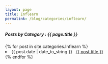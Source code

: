 ```yaml
---
layout: page
title: Inflearn
permalink: /blog/categories/inflearn/
---
```


<h5> Posts by Category : {{ page.title }} </h5>

<div class="card">
    {% for post in site.categories.Inflearn %}
        <li class="category-posts"><span>{{ post.date | date_to_string }}</span> &nbsp; <a href="{{ post.url }}">{{ post.title }}</a></li>
    {% endfor %}
</div>